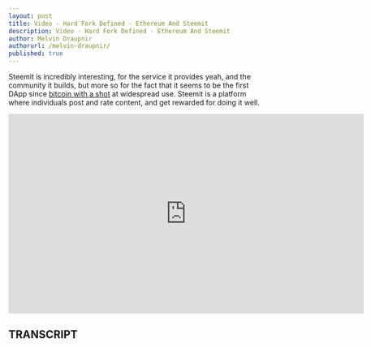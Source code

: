 ```yaml
---
layout: post
title: Video - Hard Fork Defined - Ethereum And Steemit
description: Video - Hard Fork Defined - Ethereum And Steemit
author: Melvin Draupnir
authorurl: /melvin-draupnir/ 
published: true
---
```


<p>Steemit is incredibly interesting, for the service it provides yeah, and the community it builds, but more so for the fact that it seems to be the first DApp since <a href="/video-why-do-banks-fear/">bitcoin with a shot</a> at widespread use. Steemit is a platform where individuals post and rate content, and get rewarded for doing it well.</p>

<center><iframe width="700" height="394" src="https://www.youtube.com/embed/pq4WGw6-QDg" frameborder="0" allowfullscreen></iframe></center>

<h2>TRANSCRIPT</h2>
